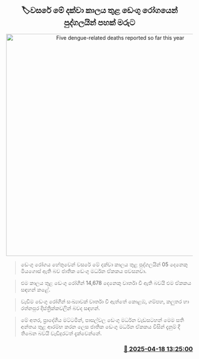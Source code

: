 <p align='center'><b><h2 align='center' title='Five dengue-related deaths reported so far this year'>🏷වසරේ මේ දක්වා කාලය තුළ ඩෙංගු රෝගයෙන් පුද්ගලයින් පහක් මරුට</h2></b></p>
<p align='center'><img src='https://helakuru.sgp1.cdn.digitaloceanspaces.com/esana/images/lib/dengue-archived.jpg' width='600' alt='Five dengue-related deaths reported so far this year'></p>

> ඩෙංගු රෝගය හේතුවෙන් වසරේ මේ දක්වා කාලය තුළ පුද්ගලයින් 05 දෙනෙකු මියගොස් ඇති බව ජාතික ඩෙංගු මර්ධන ඒකකය පවසනවා.

> එම කාලය තුළ ඩෙංගු රෝගීන් 14,678 දෙනෙකු වාර්තා වී ඇති බවයි එම ඒකකය සඳහන් කළේ.

> වැඩිම ඩෙංගු රෝගීන් සංඛ්‍යාවක් වාර්තා වී ඇත්තේ කොළඹ, ගම්පහ, කලුතර හා රත්නපුර දිස්ත්‍රික්කවලින් බවද සඳහන්.

> මේ අතර, ප්‍රාදේශීය මට්ටමින්, පාසල්වල ඩෙංගු මර්ධන වැඩසටහන් මෙම සති අන්තය තුළ ආරම්භ කරන ලෙස ජාතික ඩෙංගු මර්ධන ඒකකය විසින් දැනුම් දී තිබෙන බවයි වැඩිදුරටත් දැක්වෙන්නේ.



<h3 align='right'><a href='https://www.helakuru.lk/esana/p/109320/'>📅 2025-04-18 13:25:00</a></h3>
